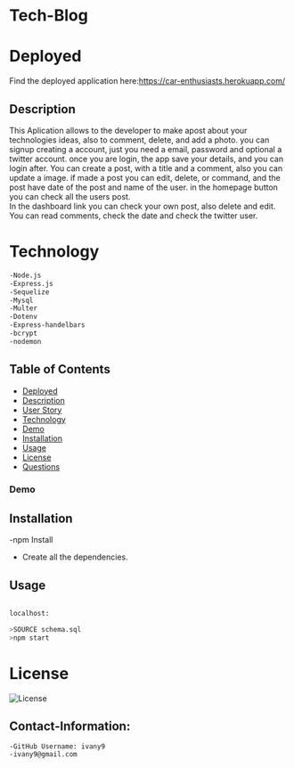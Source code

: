 # Tech-Blog


# Deployed 

Find the deployed application here:https://car-enthusiasts.herokuapp.com/

## Description
  



This Aplication allows to the developer to make apost about your technologies ideas, also to comment, delete, and add a photo.
you can signup creating a account, just you need a email, password and optional a twitter account.
once you are login, the app save your details, and you can login after.
You can create a post, with a title and a comment, also you can update a image.
if made a post you can edit, delete, or command, and the post have date of the post and name of the user.
in the homepage button you can check all the  users post.  
In the dashboard link you can check your own post, also delete and edit.
You can read comments, check the date and check the twitter user.


 # Technology


```bash
-Node.js
-Express.js
-Sequelize
-Mysql
-Multer
-Dotenv
-Express-handelbars
-bcrypt
-nodemon
```


## Table of Contents

- [Deployed](#Deployed)
- [Description](#Description)
- [User Story](#User-Story)
- [Technology](#technology)
- [Demo](#Demo)
- [Installation](#installation)
- [Usage](#Usage)
- [License](#license)
- [Questions](#Contact-Information)  


### Demo


## Installation

-npm Install
- Create all the dependencies.

## Usage
 
 ```bash

localhost:

>SOURCE schema.sql
>npm start


```




# License 
![License](https://img.shields.io/badge/License-MIT-blue.svg "License Badge")  



## Contact-Information:

    -GitHub Username: ivany9
    -ivany9@gmail.com
